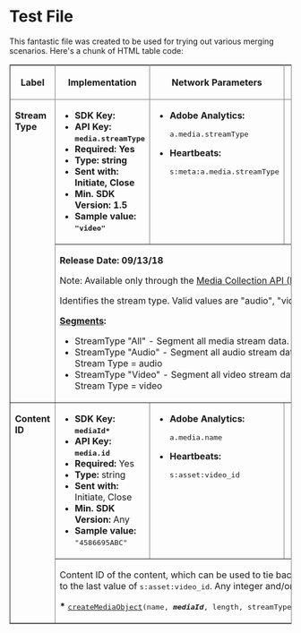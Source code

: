 # Test File
This fantastic file was created to be used for trying out various merging scenarios.
Here's a chunk of HTML table code:

<table cellpadding="4" cellspacing="0" summary="" id="reference_0470E81636C8483DB2C79A1E0C51B5D0__table_t4x_th2_k1b" frame="border" border="1" rules="all">
    <thead align="left">
        <tr>
    <th align="center" valign="middle" width="10%" id="d8318e204">
    <p>Label </p>
    </th>
    <th align="center" valign="middle" width="30%" id="d8318e210">
    <p>Implementation </p>
    </th>
    <th align="center" valign="middle" width="30%" id="d8318e216">
    <p>Network Parameters </p>
    </th>
    <th align="center" valign="middle" width="30%" id="d8318e222">
    <p>Reporting</p>
    </th>
        </tr>
    </thead>
    <tbody>
        <tr>
            <td rowspan="2" align="left" valign="top" width="10%" headers="d8318e204 ">
    <p><strong>Stream Type</strong>
    </p>
            </td>
            <td align="left" valign="top" width="30%" headers="d8318e210 ">
                <div>
                <ul id="reference_0470E81636C8483DB2C79A1E0C51B5D0__ul_dt3_htw_41b">
                <li><strong>SDK Key:</strong> <samp><strong /></samp>
                </li>
                <li><strong>API Key:
                </strong><samp><strong>media.streamType</strong></samp></li>
                <li><strong>Required:</strong> Yes </li>
                <li><strong>Type:</strong> string</li>
                <li><strong>Sent with:</strong> Initiate, Close</li>
                <li><strong>Min. SDK Version:</strong> 1.5</li>
                <li><strong>Sample value:</strong> <samp>"video" </samp></li>
                </ul>
                </div>
            </td>
            <td align="left" valign="top" width="30%" headers="d8318e216 ">
                <div>
                <ul id="reference_0470E81636C8483DB2C79A1E0C51B5D0__ul_et3_htw_41b">
                <li><strong>Adobe Analytics:</strong> 
                <p><samp>a.media.streamType</samp></p>
                </li>
                <li><strong>Heartbeats:
                </strong><p><samp>s:meta:a.media.streamType</samp></p>
                </li>
                </ul>
                </div>
            </td>
            <td align="left" valign="top" width="30%" headers="d8318e222 ">
                <ul id="reference_0470E81636C8483DB2C79A1E0C51B5D0__ul_ft3_htw_41b">
                <li><strong>Available:</strong> Yes</li>
                <li><strong>Reserved Variable:</strong> eVar</li>
                <li><strong>Expiration:</strong> On VISIT</li>
                <li><strong>Report Name:</strong> Content</li>
                <li><strong>Context Data:
                </strong><samp>a.media.streamType</samp></li>
                <li><strong>Data Feed:</strong> <samp>videostreamtype</samp></li>
                <li><strong>Audience Manager:
                </strong><samp>c_contextdata.a.media.streamType</samp></li>
                </ul>
            </td>
        </tr>
        <tr>
            <td colspan="4" align="left" valign="top" headers="d8318e210 d8318e216 d8318e222 ">
                <p><strong>Release Date: 09/13/18</strong></p>
                <div><span>Note:</span> Available only through the <a href="media-collection-api.html">Media Collection API (RESTful)</a>.</div>
                <p>Identifies the stream type. Valid values are "audio",
                "video", and "".</p>
                <p><strong><a href="segments.html">Segments</a>:</strong></p>
                <div>
                <ul id="reference_0470E81636C8483DB2C79A1E0C51B5D0__ul_xzh_mff_ffb">
                <li>StreamType "All" - Segment all media stream data.
                <strong>Rule:</strong> Content (ID) exists</li>
                <li>StreamType "Audio" - Segment all audio stream data.
                <strong>Rule:</strong> Content (ID) exists AND Stream Type =
                audio</li>
                <li>StreamType "Video" - Segment all video stream data.
                <strong>Rule:</strong> Content (ID) exists AND Stream Type =
                video</li>
                </ul>
                </div>
            </td>
        </tr>
        <tr>
            <td rowspan="2" align="left" valign="top" width="10%" headers="d8318e204 ">
                <p><strong>Content ID</strong> </p>
            </td>
            <td align="left" valign="top" width="30%" headers="d8318e210 ">
                <div>
                <ul id="reference_0470E81636C8483DB2C79A1E0C51B5D0__ul_pjx_1ts_1fb">
                <li><strong>SDK Key:</strong> <samp><strong>mediaId*</strong></samp>
                </li>
                <li><strong>API Key:
                </strong><samp><strong>media.id</strong></samp></li>
                <li><strong>Required:</strong> Yes </li>
                <li><strong>Type:</strong> string</li>
                <li><strong>Sent with:</strong> Initiate, Close</li>
                <li><strong>Min. SDK Version:</strong> Any</li>
                <li><strong>Sample value:</strong> <samp>"4586695ABC"
                </samp></li>
                </ul>
                </div>
            </td>
            <td align="left" valign="top" width="30%" headers="d8318e216 ">
                <div>
                <ul id="reference_0470E81636C8483DB2C79A1E0C51B5D0__ul_qjx_1ts_1fb">
                <li><strong>Adobe Analytics:</strong> 
                <p><samp>a.media.name</samp></p>
                </li>
                <li><strong>Heartbeats:
                </strong><p><samp>s:asset:video_id</samp></p>
                </li>
                </ul>
                </div>
            </td>
            <td align="left" valign="top" width="30%" headers="d8318e222 ">
                <ul id="reference_0470E81636C8483DB2C79A1E0C51B5D0__ul_rjx_1ts_1fb">
                <li><strong>Available:</strong> Yes</li>
                <li><strong>Reserved Variable:</strong> eVar</li>
                <li><strong>Expiration:</strong> On VISIT</li>
                <li><strong>Report Name:</strong> Content</li>
                <li><strong>Context Data:</strong> <samp>a.media.name</samp></li>
                <li><strong>Data Feed:</strong> <samp>video</samp></li>
                <li><strong>Audience Manager:
                </strong><samp>c_contextdata.a.media.name</samp></li>
                </ul>
            </td>
        </tr>
        <tr>
            <td colspan="4" align="left" valign="top" headers="d8318e210 d8318e216 d8318e222 ">
                <p>Content ID of the content, which can be used to tie back to
                other industry / CMS IDs, equal to the last value of
                <samp>s:asset:video_id</samp>. Any integer and/or
                letter combination.</p>
                <p><strong>*</strong>
                <samp><a href="https://adobe-marketing-cloud.github.io/video-heartbeat-v2/reference/javascript/MediaHeartbeat.html#-static-createMediaObject" target="_blank">createMediaObject</a>(name,
                <strong><em>mediaId</em></strong>, length,
                streamType)</samp></p>
            </td>
        </tr>
    </tbody>
</table>
